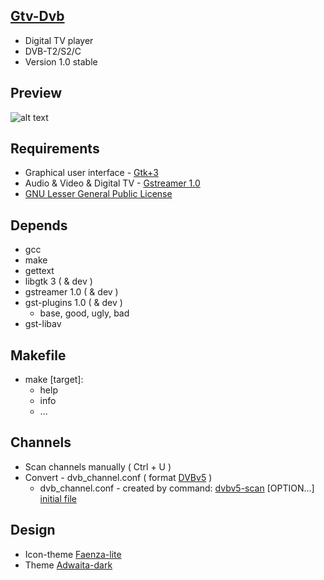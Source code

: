 [Gtv-Dvb](https://github.com/vl-nix/gtv-dvb)
-------

* Digital TV player
* DVB-T2/S2/C
* Version 1.0 stable


Preview
------------

![alt text](Preview.png "Preview")


Requirements
------------

* Graphical user interface - [Gtk+3](https://developer.gnome.org/gtk3)
* Audio & Video & Digital TV - [Gstreamer 1.0](https://gstreamer.freedesktop.org)
* [GNU Lesser General Public License](http://www.gnu.org/licenses/lgpl.html)


Depends
-------

* gcc
* make
* gettext
* libgtk 3 ( & dev )
* gstreamer 1.0 ( & dev )
* gst-plugins 1.0 ( & dev )
  * base, good, ugly, bad
* gst-libav


Makefile
--------

* make [target]:
  * help
  * info
  * ...


Channels
--------

* Scan channels manually ( Ctrl + U )
* Convert - dvb_channel.conf ( format [DVBv5](https://www.linuxtv.org/docs/libdvbv5/index.html) ) 
  * dvb_channel.conf - created by command: [dvbv5-scan](https://www.linuxtv.org/downloads/v4l-utils) [OPTION...] [initial file](https://www.linuxtv.org/downloads/dtv-scan-tables)


Design
------

* Icon-theme [Faenza-lite](https://github.com/vl-nix/Faenza-lite)
* Theme [Adwaita-dark](https://github.com/GNOME/gnome-themes-standard)
